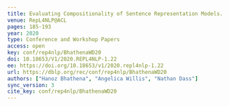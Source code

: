 ```yaml
---
title: Evaluating Compositionality of Sentence Representation Models.
venue: RepL4NLP@ACL
pages: 185-193
year: 2020
type: Conference and Workshop Papers
access: open
key: conf/rep4nlp/BhathenaWD20
doi: 10.18653/V1/2020.REPL4NLP-1.22
ee: https://doi.org/10.18653/v1/2020.repl4nlp-1.22
url: https://dblp.org/rec/conf/rep4nlp/BhathenaWD20
authors: ["Hanoz Bhathena", "Angelica Willis", "Nathan Dass"]
sync_version: 3
cite_key: conf/rep4nlp/BhathenaWD20
---
```

